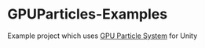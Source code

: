 # GPUParticles-Examples

Example project which uses [GPU Particle System](https://github.com/nobnak/GPUParticles) for Unity
